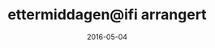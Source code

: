 ---
title: ettermiddagen@ifi arrangert
tags: dagen, minor
year: 2016
date: 2016-05-04
sources:
  - https://www.facebook.com/events/1557115007919945/ ettermiddagen@ifi 2016 - Facebook
view: none
---
